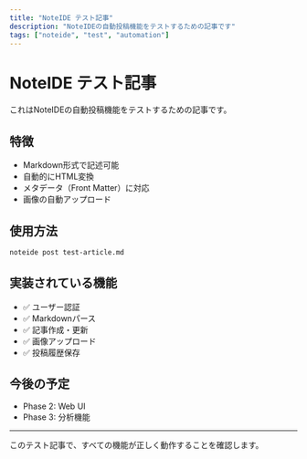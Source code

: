 ```yaml
---
title: "NoteIDE テスト記事"
description: "NoteIDEの自動投稿機能をテストするための記事です"
tags: ["noteide", "test", "automation"]
---
```


# NoteIDE テスト記事

これはNoteIDEの自動投稿機能をテストするための記事です。

## 特徴

- Markdown形式で記述可能
- 自動的にHTML変換
- メタデータ（Front Matter）に対応
- 画像の自動アップロード

## 使用方法

```bash
noteide post test-article.md
```

## 実装されている機能

- ✅ ユーザー認証
- ✅ Markdownパース
- ✅ 記事作成・更新
- ✅ 画像アップロード
- ✅ 投稿履歴保存

## 今後の予定

- Phase 2: Web UI
- Phase 3: 分析機能

---

このテスト記事で、すべての機能が正しく動作することを確認します。
